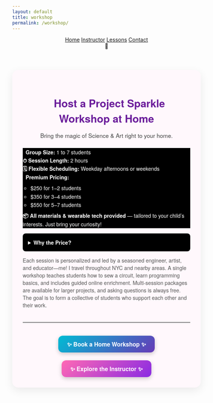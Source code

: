 ```yaml
---
layout: default
title: workshop
permalink: /workshop/
---
```

<html lang="en">
<head>
  <meta charset="UTF-8" />
  <meta name="viewport" content="width=device-width, initial-scale=1.0" />
  <title>✨ Project Sparkle ✨</title>
  <link href="{{ '/assets/css/styles.css' | relative_url }}" rel="stylesheet" />
</head>

<body class="cats">
  <!-- Main Header -->
  <header class="navbar" style="position:relative; z-index:10">
    <nav id="nav-links" class="nav-links">
      <a href="/sparkle_workshop/">Home</a>
      <a href="/sparkle_workshop/about/">Instructor</a>
      <a href="/sparkle_workshop/lessons/">Lessons</a>
      <a href="/sparkle_workshop/contact/">Contact</a>
    </nav>
    <div class="hamburger" onclick="toggleMenu()">🍔</div>
  </header>

  <section class="step" style="margin-top: 3em; max-width: 800px; margin-left: auto; margin-right: auto; padding: 2em; background: #fff8fc; border-radius: 16px; box-shadow: 0 8px 24px rgba(0,0,0,0.08); font-family: 'Helvetica Neue', sans-serif;">
    <h2 style="text-align: center; font-size: 2em; color: #6a1b9a; margin-bottom: 0.5em;">🏡 Host a Project Sparkle Workshop at Home</h2>
    <p style="text-align: center; font-size: 1.1em; color: #444; max-width: 620px; margin: 0 auto 1.5em;">
      Bring the magic of Science & Art right to your home.
    </p>
    <ul style="list-style: none; background-color: black; color: #fff; padding: 0; font-size: 1em; line-height: 1.6;">
      <li><strong>👥 Group Size:</strong> 1 to 7 students</li>
      <li><strong>⏱ Session Length:</strong> 2 hours</li>
      <li><strong>🗓 Flexible Scheduling:</strong> Weekday afternoons or weekends</li>
      <li><strong>💎 Premium Pricing:</strong>
        <ul style="margin-top: 0.5em; margin-bottom: 0.5em; padding-left: 1.5em;">
          <li>$250 for 1–2 students</li>
          <li>$350 for 3–4 students</li>
          <li>$550 for 5–7 students</li>
        </ul>
      </li>
      <li><strong>📦 All materials & wearable tech provided</strong> — tailored to your child’s interests. Just bring your curiosity!</li>
    </ul>
<details style="margin-top: 1em; background: #000; color: #fff; padding: 1em; border-radius: 8px;">
  <summary style="cursor: pointer; font-weight: bold;">Why the Price?</summary>
  <ul style="margin-top: 0.5em; padding-left: 1.5em;">
    <li><strong>Sewable microcontroller:</strong> Flora Neopixel</li>
    <li><strong>Sewable neopixel LEDs</strong></li>
    <li><strong>Conductive thread</strong></li>
    <li><strong>Online lessons & materials</strong></li>
    <li>Practice materials</li>
    <li><strong>Sewing & Programming lessons</strong></li>
    <li>Instructor with over 10 years of in-class teaching experience</li>
  </ul>
</details>
    <p style="margin-top: 1em; font-size: 1em; color: #555;">
      Each session is personalized and led by a seasoned engineer, artist, and educator—me! I travel throughout NYC and nearby areas. A single workshop teaches students how to sew a circuit, learn programming basics, and includes guided online enrichment. Multi-session packages are available for larger projects, and asking questions is always free. The goal is to form a collective of students who support each other and their work.
    </p>
    <hr style="margin: 2.5em 0; border: none; border-top: 1px solid #eee;">
    <section class="step">
      <div style="display: flex; justify-content: center; gap: 1.5em; margin-top: 2em; flex-wrap: wrap;">
        <a href="mailto:lilaresearch@gmail.com?subject=Project%20Sparkle%20Workshop%20Inquiry&body=Hi%20Lila%2C%0AI%27m%20interested%20in%20booking%20a%20Project%20Sparkle%20workshop%20at%20home.%20Here%20are%20some%20details%3A%0A%0A-%20Preferred%20date(s)%3A%0A-%20Number%20of%20students%3A%0A-%20Location%3A%0A-%20Any%20special%20interests%20or%20project%20ideas%3A%0A%0AThanks%21"
           style="background: linear-gradient(135deg, #00bcd4, #673ab7); color: white; padding: 0.75em 1.5em; border-radius: 12px; text-decoration: none; font-weight: bold; font-size: 1.1em; box-shadow: 0 4px 12px rgba(0, 0, 0, 0.2); transition: transform 0.2s ease-in-out;"
           aria-label="Book a home Project Sparkle workshop via email">
          ✨ Book a Home Workshop ✨
        </a>
        <a href="/sparkle_workshop/about/"
           style="background: linear-gradient(135deg, #ff69b4, #8a2be2); color: white; padding: 0.75em 1.5em; border-radius: 12px; text-decoration: none; font-weight: bold; font-size: 1.1em; box-shadow: 0 4px 12px rgba(0, 0, 0, 0.2); transition: transform 0.2s ease-in-out;"
           aria-label="Learn about the instructor behind Project Sparkle">
          ✨ Explore the Instructor ✨
        </a>
      </div>
    </section>

  </section>

  <script src="{{ site.baseurl }}/assets/js/cats.js"></script>
  <script src="{{ site.baseurl }}/assets/js/mouse.js"></script>
  <script src="{{ site.baseurl }}/assets/js/confetti.js"></script>
  <script src="{{ site.baseurl }}/assets/js/expandEffect.js"></script>

</body>
</html>

